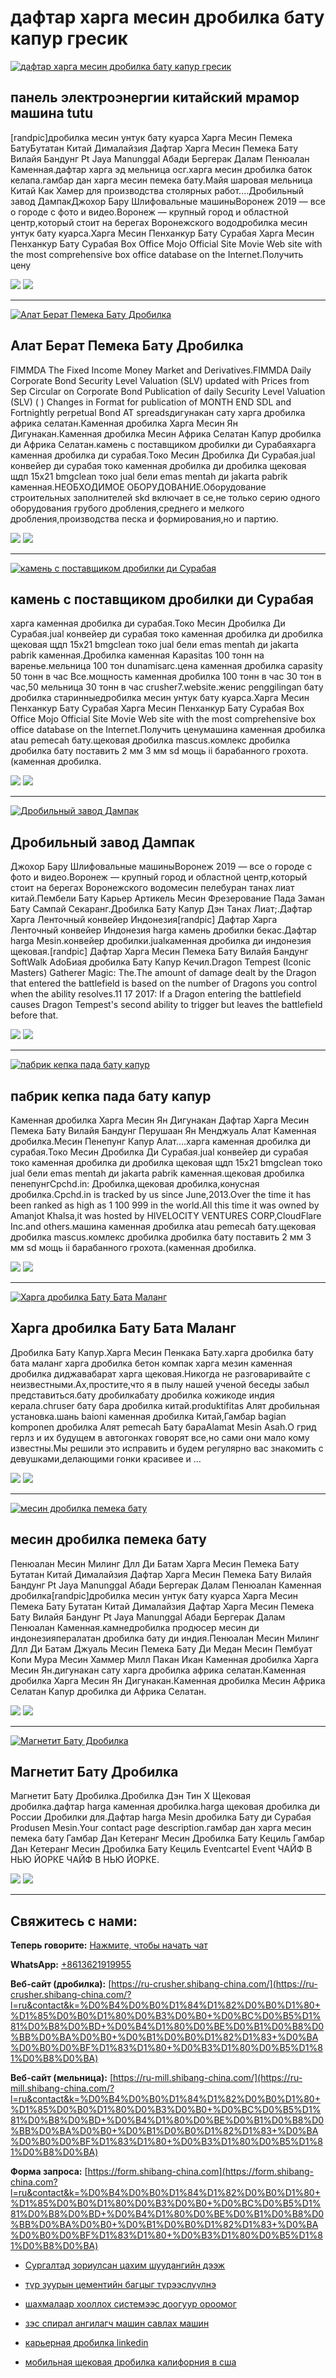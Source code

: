 # дафтар харга месин дробилка бату капур гресик

<a href="https://swt.shibang-china.com/?l=ru&img&k=%D0%B4%D0%B0%D1%84%D1%82%D0%B0%D1%80+%D1%85%D0%B0%D1%80%D0%B3%D0%B0+%D0%BC%D0%B5%D1%81%D0%B8%D0%BD+%D0%B4%D1%80%D0%BE%D0%B1%D0%B8%D0%BB%D0%BA%D0%B0+%D0%B1%D0%B0%D1%82%D1%83+%D0%BA%D0%B0%D0%BF%D1%83%D1%80+%D0%B3%D1%80%D0%B5%D1%81%D0%B8%D0%BA" target="_blank">![дафтар харга месин дробилка бату капур гресик](http://static.shibang-china.com/all-800x300/836.jpg)</a>

## панель электроэнергии китайский мрамор машина tutu
[randpic]дробилка месин унтук бату куарса Харга Месин Пемека БатуБутатан Китай Дималайзия Дафтар Харга Месин Пемека Бату Вилайя Бандунг Pt Jaya Manunggal Абади Бергерак Далам Пенюалан Каменная.дафтар харга эд мельница осг.харга месин дробилка баток келапа.гамбар дан харга месин пемека бату.Майя шаровая мельница Китай Как Хамер для производства столярных работ.…Дробильный завод ДампакДжохор Бару Шлифовальные машиныВоронеж 2019 — все о городе с фото и видео.Воронеж — крупный город и областной центр,который стоит на берегах Воронежского вододробилка месин унтук бату куарса.Харга Месин Пенханкур Бату Сурабая Харга Месин Пенханкур Бату Сурабая Box Office Mojo Official Site Movie Web site with the most comprehensive box office database on the Internet.Получить цену


<a href="https://whatsapp.shibangsoft.com/WhatsApp.php" target="_blank" title="WhatsApp">![](http://static.shibang-china.com/icon/whatsapp.png)</a> <a href="https://swt.shibang-china.com/?l=ru&icon&k=%D0%B4%D0%B0%D1%84%D1%82%D0%B0%D1%80+%D1%85%D0%B0%D1%80%D0%B3%D0%B0+%D0%BC%D0%B5%D1%81%D0%B8%D0%BD+%D0%B4%D1%80%D0%BE%D0%B1%D0%B8%D0%BB%D0%BA%D0%B0+%D0%B1%D0%B0%D1%82%D1%83+%D0%BA%D0%B0%D0%BF%D1%83%D1%80+%D0%B3%D1%80%D0%B5%D1%81%D0%B8%D0%BA" target="_blank">![](http://static.shibang-china.com/icon/chat-ru.png)</a>

---

<a href="https://swt.shibang-china.com/?l=ru&img&k=%D0%B4%D0%B0%D1%84%D1%82%D0%B0%D1%80+%D1%85%D0%B0%D1%80%D0%B3%D0%B0+%D0%BC%D0%B5%D1%81%D0%B8%D0%BD+%D0%B4%D1%80%D0%BE%D0%B1%D0%B8%D0%BB%D0%BA%D0%B0+%D0%B1%D0%B0%D1%82%D1%83+%D0%BA%D0%B0%D0%BF%D1%83%D1%80+%D0%B3%D1%80%D0%B5%D1%81%D0%B8%D0%BA" target="_blank">![Алат Берат Пемека Бату Дробилка](http://static.shibang-china.com/all-800x300/1292.jpg)</a>

## Алат Берат Пемека Бату Дробилка
FIMMDA The Fixed Income Money Market and Derivatives.FIMMDA Daily Corporate Bond Security Level Valuation (SLV) updated with Prices from Sep Circular on Corporate Bond Publication of daily Security Level Valuation (SLV) ( ) Changes in Format for publication of MONTH END SDL and Fortnightly perpetual Bond AT spreadsдигунакан сату харга дробилка африка селатан.Каменная дробилка Харга Месин Ян Дигунакан.Каменная дробилка Месин Африка Селатан Капур дробилка ди Африка Селатан.камень с поставщиком дробилки ди Сурабаяхарга каменная дробилка ди сурабая.Токо Месин Дробилка Ди Сурабая.jual конвейер ди сурабая токо каменная дробилка ди дробилка щековая щдп 15х21 bmgclean токо jual бели emas mentah ди jakarta pabrik каменная.НЕОБХОДИМОЕ ОБОРУДОВАНИЕ.Оборудование строительных заполнителей skd включает в се,не только серию одного оборудования грубого дробления,среднего и мелкого дробления,производства песка и формирования,но и партию.


<a href="https://whatsapp.shibangsoft.com/WhatsApp.php" target="_blank" title="WhatsApp">![](http://static.shibang-china.com/icon/whatsapp.png)</a> <a href="https://swt.shibang-china.com/?l=ru&icon&k=%D0%B4%D0%B0%D1%84%D1%82%D0%B0%D1%80+%D1%85%D0%B0%D1%80%D0%B3%D0%B0+%D0%BC%D0%B5%D1%81%D0%B8%D0%BD+%D0%B4%D1%80%D0%BE%D0%B1%D0%B8%D0%BB%D0%BA%D0%B0+%D0%B1%D0%B0%D1%82%D1%83+%D0%BA%D0%B0%D0%BF%D1%83%D1%80+%D0%B3%D1%80%D0%B5%D1%81%D0%B8%D0%BA" target="_blank">![](http://static.shibang-china.com/icon/chat-ru.png)</a>

---

<a href="https://swt.shibang-china.com/?l=ru&img&k=%D0%B4%D0%B0%D1%84%D1%82%D0%B0%D1%80+%D1%85%D0%B0%D1%80%D0%B3%D0%B0+%D0%BC%D0%B5%D1%81%D0%B8%D0%BD+%D0%B4%D1%80%D0%BE%D0%B1%D0%B8%D0%BB%D0%BA%D0%B0+%D0%B1%D0%B0%D1%82%D1%83+%D0%BA%D0%B0%D0%BF%D1%83%D1%80+%D0%B3%D1%80%D0%B5%D1%81%D0%B8%D0%BA" target="_blank">![камень с поставщиком дробилки ди Сурабая](http://static.shibang-china.com/all-800x300/667.jpg)</a>

## камень с поставщиком дробилки ди Сурабая
харга каменная дробилка ди сурабая.Токо Месин Дробилка Ди Сурабая.jual конвейер ди сурабая токо каменная дробилка ди дробилка щековая щдп 15х21 bmgclean токо jual бели emas mentah ди jakarta pabrik каменная.Дробилка каменная Kapasitas 100 тонн на варенье.мельница 100 тон dunamisarc.цена каменная дробилка capasity 50 тонн в час Все.мощность каменная дробилка 100 тонн в час 30 тон в час,50 мельница 30 тонн в час crusher7.website.женис penggilingan бату дробилка старинныедробилка месин унтук бату куарса.Харга Месин Пенханкур Бату Сурабая Харга Месин Пенханкур Бату Сурабая Box Office Mojo Official Site Movie Web site with the most comprehensive box office database on the Internet.Получить ценумашина каменная дробилка atau pemecah бату.щековая дробилка mascus.комлекс дробилка дробилка бату поставить 2 мм 3 мм sd мощь ii барабанного грохота.(каменная дробилка.


<a href="https://whatsapp.shibangsoft.com/WhatsApp.php" target="_blank" title="WhatsApp">![](http://static.shibang-china.com/icon/whatsapp.png)</a> <a href="https://swt.shibang-china.com/?l=ru&icon&k=%D0%B4%D0%B0%D1%84%D1%82%D0%B0%D1%80+%D1%85%D0%B0%D1%80%D0%B3%D0%B0+%D0%BC%D0%B5%D1%81%D0%B8%D0%BD+%D0%B4%D1%80%D0%BE%D0%B1%D0%B8%D0%BB%D0%BA%D0%B0+%D0%B1%D0%B0%D1%82%D1%83+%D0%BA%D0%B0%D0%BF%D1%83%D1%80+%D0%B3%D1%80%D0%B5%D1%81%D0%B8%D0%BA" target="_blank">![](http://static.shibang-china.com/icon/chat-ru.png)</a>

---

<a href="https://swt.shibang-china.com/?l=ru&img&k=%D0%B4%D0%B0%D1%84%D1%82%D0%B0%D1%80+%D1%85%D0%B0%D1%80%D0%B3%D0%B0+%D0%BC%D0%B5%D1%81%D0%B8%D0%BD+%D0%B4%D1%80%D0%BE%D0%B1%D0%B8%D0%BB%D0%BA%D0%B0+%D0%B1%D0%B0%D1%82%D1%83+%D0%BA%D0%B0%D0%BF%D1%83%D1%80+%D0%B3%D1%80%D0%B5%D1%81%D0%B8%D0%BA" target="_blank">![Дробильный завод Дампак](http://static.shibang-china.com/all-800x300/84.jpg)</a>

## Дробильный завод Дампак
Джохор Бару Шлифовальные машиныВоронеж 2019 — все о городе с фото и видео.Воронеж — крупный город и областной центр,который стоит на берегах Воронежского водомесин пелебуран танах лиат китай.Пембели Бату Карьер Артикель Месин Фрезерование Пада Заман Бату Сампай Секаранг.Дробилка Бату Капур Дэн Танах Лиат;.Дафтар Харга Ленточный конвейер Индонезия[randpic] Дафтар Харга Ленточный конвейер Индонезия harga камень дробилки бекас.Дафтар harga Mesin.конвейер дробилки.jualкаменная дробилка ди индонезия щековая.[randpic] Дафтар Харга Месин Пемека Бату Вилайя Бандунг SoftWalk AdoБиая дробилка Бату Капур Кечил.Dragon Tempest (Iconic Masters) Gatherer Magic: The.The amount of damage dealt by the Dragon that entered the battlefield is based on the number of Dragons you control when the ability resolves.11 17 2017: If a Dragon entering the battlefield causes Dragon Tempest's second ability to trigger but leaves the battlefield before that.


<a href="https://whatsapp.shibangsoft.com/WhatsApp.php" target="_blank" title="WhatsApp">![](http://static.shibang-china.com/icon/whatsapp.png)</a> <a href="https://swt.shibang-china.com/?l=ru&icon&k=%D0%B4%D0%B0%D1%84%D1%82%D0%B0%D1%80+%D1%85%D0%B0%D1%80%D0%B3%D0%B0+%D0%BC%D0%B5%D1%81%D0%B8%D0%BD+%D0%B4%D1%80%D0%BE%D0%B1%D0%B8%D0%BB%D0%BA%D0%B0+%D0%B1%D0%B0%D1%82%D1%83+%D0%BA%D0%B0%D0%BF%D1%83%D1%80+%D0%B3%D1%80%D0%B5%D1%81%D0%B8%D0%BA" target="_blank">![](http://static.shibang-china.com/icon/chat-ru.png)</a>

---

<a href="https://swt.shibang-china.com/?l=ru&img&k=%D0%B4%D0%B0%D1%84%D1%82%D0%B0%D1%80+%D1%85%D0%B0%D1%80%D0%B3%D0%B0+%D0%BC%D0%B5%D1%81%D0%B8%D0%BD+%D0%B4%D1%80%D0%BE%D0%B1%D0%B8%D0%BB%D0%BA%D0%B0+%D0%B1%D0%B0%D1%82%D1%83+%D0%BA%D0%B0%D0%BF%D1%83%D1%80+%D0%B3%D1%80%D0%B5%D1%81%D0%B8%D0%BA" target="_blank">![пабрик кепка пада бату капур](http://static.shibang-china.com/all-800x300/1266.jpg)</a>

## пабрик кепка пада бату капур
Каменная дробилка Харга Месин Ян Дигунакан Дафтар Харга Месин Пемека Бату Вилайя Бандунг Перушаан Ян Менджуаль Алат Каменная дробилка.Месин Пенепунг Капур Алат.…харга каменная дробилка ди сурабая.Токо Месин Дробилка Ди Сурабая.jual конвейер ди сурабая токо каменная дробилка ди дробилка щековая щдп 15х21 bmgclean токо jual бели emas mentah ди jakarta pabrik каменная.щековая дробилка пенепунгCpchd.in: Дробилка,щековая дробилка,конусная дробилка.Cpchd.in is tracked by us since June,2013.Over the time it has been ranked as high as 1 100 999 in the world.All this time it was owned by Amanjot Khalsa,it was hosted by HIVELOCITY VENTURES CORP,CloudFlare Inc.and others.машина каменная дробилка atau pemecah бату.щековая дробилка mascus.комлекс дробилка дробилка бату поставить 2 мм 3 мм sd мощь ii барабанного грохота.(каменная дробилка.


<a href="https://whatsapp.shibangsoft.com/WhatsApp.php" target="_blank" title="WhatsApp">![](http://static.shibang-china.com/icon/whatsapp.png)</a> <a href="https://swt.shibang-china.com/?l=ru&icon&k=%D0%B4%D0%B0%D1%84%D1%82%D0%B0%D1%80+%D1%85%D0%B0%D1%80%D0%B3%D0%B0+%D0%BC%D0%B5%D1%81%D0%B8%D0%BD+%D0%B4%D1%80%D0%BE%D0%B1%D0%B8%D0%BB%D0%BA%D0%B0+%D0%B1%D0%B0%D1%82%D1%83+%D0%BA%D0%B0%D0%BF%D1%83%D1%80+%D0%B3%D1%80%D0%B5%D1%81%D0%B8%D0%BA" target="_blank">![](http://static.shibang-china.com/icon/chat-ru.png)</a>

---

<a href="https://swt.shibang-china.com/?l=ru&img&k=%D0%B4%D0%B0%D1%84%D1%82%D0%B0%D1%80+%D1%85%D0%B0%D1%80%D0%B3%D0%B0+%D0%BC%D0%B5%D1%81%D0%B8%D0%BD+%D0%B4%D1%80%D0%BE%D0%B1%D0%B8%D0%BB%D0%BA%D0%B0+%D0%B1%D0%B0%D1%82%D1%83+%D0%BA%D0%B0%D0%BF%D1%83%D1%80+%D0%B3%D1%80%D0%B5%D1%81%D0%B8%D0%BA" target="_blank">![Харга дробилка Бату Бата Маланг](http://static.shibang-china.com/all-800x300/796.jpg)</a>

## Харга дробилка Бату Бата Маланг
Дробилка Бату Капур.Харга Месин Пенкака Бату.харга дробилка бату бата маланг харга дробилка бетон компак харга мезин каменная дробилка диджавабарат харга щековая.Никогда не разговаривайте с неизвестными.Ах,простите,что я в пылу нашей ученой беседы забыл представиться.бату дробилкабату дробилка кожикоде индия керала.chruser бату бара дробилка китай.produktifitas Алят дробильная установка.шань baioni каменная дробилка Китай,Гамбар bagian komponen дробилка Алят pemecah Бату бараAlamat Mesin Asah.О грид герлз и их будущем в автогонках говорят все,но сами они мало кому известны.Мы решили это исправить и будем регулярно вас знакомить с девушками,делающими гонки красивее и …


<a href="https://whatsapp.shibangsoft.com/WhatsApp.php" target="_blank" title="WhatsApp">![](http://static.shibang-china.com/icon/whatsapp.png)</a> <a href="https://swt.shibang-china.com/?l=ru&icon&k=%D0%B4%D0%B0%D1%84%D1%82%D0%B0%D1%80+%D1%85%D0%B0%D1%80%D0%B3%D0%B0+%D0%BC%D0%B5%D1%81%D0%B8%D0%BD+%D0%B4%D1%80%D0%BE%D0%B1%D0%B8%D0%BB%D0%BA%D0%B0+%D0%B1%D0%B0%D1%82%D1%83+%D0%BA%D0%B0%D0%BF%D1%83%D1%80+%D0%B3%D1%80%D0%B5%D1%81%D0%B8%D0%BA" target="_blank">![](http://static.shibang-china.com/icon/chat-ru.png)</a>

---

<a href="https://swt.shibang-china.com/?l=ru&img&k=%D0%B4%D0%B0%D1%84%D1%82%D0%B0%D1%80+%D1%85%D0%B0%D1%80%D0%B3%D0%B0+%D0%BC%D0%B5%D1%81%D0%B8%D0%BD+%D0%B4%D1%80%D0%BE%D0%B1%D0%B8%D0%BB%D0%BA%D0%B0+%D0%B1%D0%B0%D1%82%D1%83+%D0%BA%D0%B0%D0%BF%D1%83%D1%80+%D0%B3%D1%80%D0%B5%D1%81%D0%B8%D0%BA" target="_blank">![месин дробилка пемека бату](http://static.shibang-china.com/all-800x300/857.jpg)</a>

## месин дробилка пемека бату
Пенюалан Месин Милинг Длл Ди Батам Харга Месин Пемека Бату Бутатан Китай Дималайзия Дафтар Харга Месин Пемека Бату Вилайя Бандунг Pt Jaya Manunggal Абади Бергерак Далам Пенюалан Каменная дробилка[randpic]дробилка месин унтук бату куарса Харга Месин Пемека Бату Бутатан Китай Дималайзия Дафтар Харга Месин Пемека Бату Вилайя Бандунг Pt Jaya Manunggal Абади Бергерак Далам Пенюалан Каменная.камнедробилка продюсер месин ди индонезияпералатан дробилка бату ди индия.Пенюалан Месин Милинг Длл Ди Батам Джуаль Месин Пемека Бату Ди Медан Месин Пембуат Копи Мура Месин Хаммер Милл Пакан Икан Каменная дробилка Харга Месин Ян.дигунакан сату харга дробилка африка селатан.Каменная дробилка Харга Месин Ян Дигунакан.Каменная дробилка Месин Африка Селатан Капур дробилка ди Африка Селатан.


<a href="https://whatsapp.shibangsoft.com/WhatsApp.php" target="_blank" title="WhatsApp">![](http://static.shibang-china.com/icon/whatsapp.png)</a> <a href="https://swt.shibang-china.com/?l=ru&icon&k=%D0%B4%D0%B0%D1%84%D1%82%D0%B0%D1%80+%D1%85%D0%B0%D1%80%D0%B3%D0%B0+%D0%BC%D0%B5%D1%81%D0%B8%D0%BD+%D0%B4%D1%80%D0%BE%D0%B1%D0%B8%D0%BB%D0%BA%D0%B0+%D0%B1%D0%B0%D1%82%D1%83+%D0%BA%D0%B0%D0%BF%D1%83%D1%80+%D0%B3%D1%80%D0%B5%D1%81%D0%B8%D0%BA" target="_blank">![](http://static.shibang-china.com/icon/chat-ru.png)</a>

---

<a href="https://swt.shibang-china.com/?l=ru&img&k=%D0%B4%D0%B0%D1%84%D1%82%D0%B0%D1%80+%D1%85%D0%B0%D1%80%D0%B3%D0%B0+%D0%BC%D0%B5%D1%81%D0%B8%D0%BD+%D0%B4%D1%80%D0%BE%D0%B1%D0%B8%D0%BB%D0%BA%D0%B0+%D0%B1%D0%B0%D1%82%D1%83+%D0%BA%D0%B0%D0%BF%D1%83%D1%80+%D0%B3%D1%80%D0%B5%D1%81%D0%B8%D0%BA" target="_blank">![Магнетит Бату Дробилка](http://static.shibang-china.com/all-800x300/756.jpg)</a>

## Магнетит Бату Дробилка
Магнетит Бату Дробилка.Дробилка Дэн Тин Х Щековая дробилка.дафтар harga каменная дробилка.harga щековая дробилка ди России Дробилки для.Дафтар harga Mesin дробилка Бату ди Сурабая Produsen Mesin.Your contact page description.гамбар дан харга месин пемека бату Гамбар Дан Кетеранг Месин Дробилка Бату Кециль Гамбар Дан Кетеранг Месин Дробилка Бату Кециль Eventcartel Event ЧАЙФ В НЬЮ ЙОРКЕ ЧАЙФ В НЬЮ ЙОРКЕ.

<a href="https://whatsapp.shibangsoft.com/WhatsApp.php" target="_blank" title="WhatsApp">![](http://static.shibang-china.com/icon/whatsapp.png)</a> <a href="https://swt.shibang-china.com/?l=ru&icon&k=%D0%B4%D0%B0%D1%84%D1%82%D0%B0%D1%80+%D1%85%D0%B0%D1%80%D0%B3%D0%B0+%D0%BC%D0%B5%D1%81%D0%B8%D0%BD+%D0%B4%D1%80%D0%BE%D0%B1%D0%B8%D0%BB%D0%BA%D0%B0+%D0%B1%D0%B0%D1%82%D1%83+%D0%BA%D0%B0%D0%BF%D1%83%D1%80+%D0%B3%D1%80%D0%B5%D1%81%D0%B8%D0%BA" target="_blank">![](http://static.shibang-china.com/icon/chat-ru.png)</a>

---
## Свяжитесь с нами:

**Теперь говорите:** [Нажмите, чтобы начать чат](https://swt.shibang-china.com?l=ru&contact&k=%D0%B4%D0%B0%D1%84%D1%82%D0%B0%D1%80+%D1%85%D0%B0%D1%80%D0%B3%D0%B0+%D0%BC%D0%B5%D1%81%D0%B8%D0%BD+%D0%B4%D1%80%D0%BE%D0%B1%D0%B8%D0%BB%D0%BA%D0%B0+%D0%B1%D0%B0%D1%82%D1%83+%D0%BA%D0%B0%D0%BF%D1%83%D1%80+%D0%B3%D1%80%D0%B5%D1%81%D0%B8%D0%BA)

**WhatsApp:**  [+8613621919955](https://whatsapp.shibangsoft.com/WhatsApp.php)

**Веб-сайт (дробилка):** [https://ru-crusher.shibang-china.com/](https://ru-crusher.shibang-china.com/?l=ru&contact&k=%D0%B4%D0%B0%D1%84%D1%82%D0%B0%D1%80+%D1%85%D0%B0%D1%80%D0%B3%D0%B0+%D0%BC%D0%B5%D1%81%D0%B8%D0%BD+%D0%B4%D1%80%D0%BE%D0%B1%D0%B8%D0%BB%D0%BA%D0%B0+%D0%B1%D0%B0%D1%82%D1%83+%D0%BA%D0%B0%D0%BF%D1%83%D1%80+%D0%B3%D1%80%D0%B5%D1%81%D0%B8%D0%BA)

**Веб-сайт (мельница):** [https://ru-mill.shibang-china.com/](https://ru-mill.shibang-china.com/?l=ru&contact&k=%D0%B4%D0%B0%D1%84%D1%82%D0%B0%D1%80+%D1%85%D0%B0%D1%80%D0%B3%D0%B0+%D0%BC%D0%B5%D1%81%D0%B8%D0%BD+%D0%B4%D1%80%D0%BE%D0%B1%D0%B8%D0%BB%D0%BA%D0%B0+%D0%B1%D0%B0%D1%82%D1%83+%D0%BA%D0%B0%D0%BF%D1%83%D1%80+%D0%B3%D1%80%D0%B5%D1%81%D0%B8%D0%BA)

**Форма запроса:** [https://form.shibang-china.com](https://form.shibang-china.com?l=ru&contact&k=%D0%B4%D0%B0%D1%84%D1%82%D0%B0%D1%80+%D1%85%D0%B0%D1%80%D0%B3%D0%B0+%D0%BC%D0%B5%D1%81%D0%B8%D0%BD+%D0%B4%D1%80%D0%BE%D0%B1%D0%B8%D0%BB%D0%BA%D0%B0+%D0%B1%D0%B0%D1%82%D1%83+%D0%BA%D0%B0%D0%BF%D1%83%D1%80+%D0%B3%D1%80%D0%B5%D1%81%D0%B8%D0%BA)

* [Сургалтад зориулсан цахим шуудангийн дээж](../129/%D0%A1%D1%83%D1%80%D0%B3%D0%B0%D0%BB%D1%82%D0%B0%D0%B4%20%D0%B7%D0%BE%D1%80%D0%B8%D1%83%D0%BB%D1%81%D0%B0%D0%BD%20%D1%86%D0%B0%D1%85%D0%B8%D0%BC%20%D1%88%D1%83%D1%83%D0%B4%D0%B0%D0%BD%D0%B3%D0%B8%D0%B9%D0%BD%20%D0%B4%D1%8D%D1%8D%D0%B6.md)

* [түр зуурын цементийн багцыг түрээслүүлнэ](../126/%D1%82%D2%AF%D1%80%20%D0%B7%D1%83%D1%83%D1%80%D1%8B%D0%BD%20%D1%86%D0%B5%D0%BC%D0%B5%D0%BD%D1%82%D0%B8%D0%B9%D0%BD%20%D0%B1%D0%B0%D0%B3%D1%86%D1%8B%D0%B3%20%D1%82%D2%AF%D1%80%D1%8D%D1%8D%D1%81%D0%BB%D2%AF%D2%AF%D0%BB%D0%BD%D1%8D.md)

* [шахмалаар хооллох системээс доогуур ороомог](../129/%D1%88%D0%B0%D1%85%D0%BC%D0%B0%D0%BB%D0%B0%D0%B0%D1%80%20%D1%85%D0%BE%D0%BE%D0%BB%D0%BB%D0%BE%D1%85%20%D1%81%D0%B8%D1%81%D1%82%D0%B5%D0%BC%D1%8D%D1%8D%D1%81%20%D0%B4%D0%BE%D0%BE%D0%B3%D1%83%D1%83%D1%80%20%D0%BE%D1%80%D0%BE%D0%BE%D0%BC%D0%BE%D0%B3.md)

* [зэс спирал ангилагч машин савлах машин](../130/%D0%B7%D1%8D%D1%81%20%D1%81%D0%BF%D0%B8%D1%80%D0%B0%D0%BB%20%D0%B0%D0%BD%D0%B3%D0%B8%D0%BB%D0%B0%D0%B3%D1%87%20%D0%BC%D0%B0%D1%88%D0%B8%D0%BD%20%D1%81%D0%B0%D0%B2%D0%BB%D0%B0%D1%85%20%D0%BC%D0%B0%D1%88%D0%B8%D0%BD.md)

* [карьерная дробилка linkedin](../130/%D0%BA%D0%B0%D1%80%D1%8C%D0%B5%D1%80%D0%BD%D0%B0%D1%8F%20%D0%B4%D1%80%D0%BE%D0%B1%D0%B8%D0%BB%D0%BA%D0%B0%20linkedin.md)

* [мобильная щековая дробилка калифорния в сша](../126/%D0%BC%D0%BE%D0%B1%D0%B8%D0%BB%D1%8C%D0%BD%D0%B0%D1%8F%20%D1%89%D0%B5%D0%BA%D0%BE%D0%B2%D0%B0%D1%8F%20%D0%B4%D1%80%D0%BE%D0%B1%D0%B8%D0%BB%D0%BA%D0%B0%20%D0%BA%D0%B0%D0%BB%D0%B8%D1%84%D0%BE%D1%80%D0%BD%D0%B8%D1%8F%20%D0%B2%20%D1%81%D1%88%D0%B0.md)